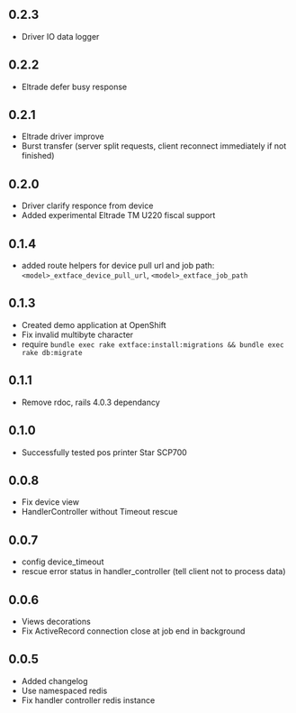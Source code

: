 ## 0.2.3
   - Driver IO data logger

## 0.2.2
   - Eltrade defer busy response

## 0.2.1
   - Eltrade driver improve
   - Burst transfer (server split requests, client reconnect immediately if not finished)

## 0.2.0
   - Driver clarify responce from device
   - Added experimental Eltrade TM U220 fiscal support

## 0.1.4
  - added route helpers for device pull url and job path: `<model>_extface_device_pull_url`, `<model>_extface_job_path`

## 0.1.3
  - Created demo application at OpenShift
  - Fix invalid multibyte character
  - require `bundle exec rake extface:install:migrations && bundle exec rake db:migrate`

## 0.1.1
  - Remove rdoc, rails 4.0.3 dependancy

## 0.1.0
  - Successfully tested pos printer Star SCP700

## 0.0.8
  - Fix device view
  - HandlerController without Timeout rescue

## 0.0.7
  - config device_timeout
  - rescue error status in handler_controller (tell client not to process data)

## 0.0.6
 - Views decorations
 - Fix ActiveRecord connection close at job end in background

## 0.0.5

 - Added changelog
 - Use namespaced redis
 - Fix handler controller redis instance
